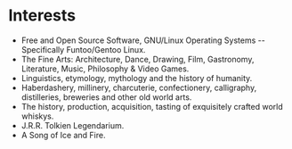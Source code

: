 Interests
=========

* Free and Open Source Software, GNU/Linux Operating Systems -- Specifically Funtoo/Gentoo Linux.
* The Fine Arts: Architecture, Dance, Drawing, Film, Gastronomy, Literature, Music, Philosophy & Video Games.
* Linguistics, etymology, mythology and the history of humanity.
* Haberdashery, millinery, charcuterie, confectionery, calligraphy, distilleries, breweries and other old world arts.
* The history, production, acquisition, tasting of exquisitely crafted world whiskys.
* J.R.R. Tolkien Legendarium.
* A Song of Ice and Fire.
